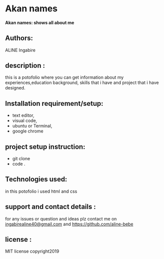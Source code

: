 # Akan names

#### Akan names: shows all about me 
## Authors: 
ALINE Ingabire
## description :
 this is a potofolio where you can get information about my experiences,education background, skills that i have and project that i have designed.
## Installation requirement/setup:
- text editor,
- visual code,
- ubuntu or Terminal,
-  google chrome
## project setup instruction:
- git clone
- code .
## Technologies used: 
in this potofolio i used html and css

## support and contact details : 
for any issues or question and ideas plz contact me on ingabirealine40@gmail.com and https://github.com/aline-bebe
## license : 
MIT license copyright2019